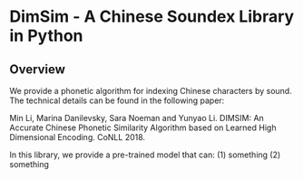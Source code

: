 # DimSim - A Chinese Soundex Library in Python

## Overview
We provide a phonetic algorithm for indexing Chinese characters by sound. The technical details can be found in the following paper:

Min Li, Marina Danilevsky, Sara Noeman and Yunyao Li. DIMSIM: An Accurate Chinese Phonetic Similarity Algorithm based on Learned High Dimensional Encoding. CoNLL 2018. 

In this library, we provide a pre-trained model that can:
(1) something
(2) something

